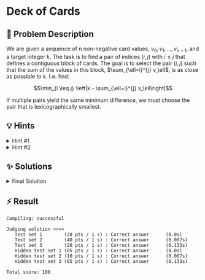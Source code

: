 # Deck of Cards

## 📝 Problem Description

We are given a sequence of $n$ non-negative card values, $v_0, v_1, \dots, v_{n-1}$, and a target integer $k$. The task is to find a pair of indices $(i, j)$ with $i \le j$ that defines a contiguous block of cards. The goal is to select the pair $(i, j)$ such that the sum of the values in this block, $\sum_{\ell=i}^{j} v_\ell$, is as close as possible to $k$. I.e. find:

$$\min_{i \leq j} \left|k - \sum_{\ell=i}^{j} v_\ell\right|$$

If multiple pairs yield the same minimum difference, we must choose the pair that is lexicographically smallest.


## 💡 Hints

<details>

<summary>Hint #1</summary>

A straightforward approach is to check every possible contiguous subarray, calculate its sum, and see how close it is to $k$. This involves iterating through all possible start indices $i$ and end indices $j$. <br />
This solves the first few test sets. However, since the last test set has $n \leq 10^5$, a more efficient approach is needed. Try to think of a way to better go through the array without having to check every possible subarray explicitly. To be able to pass $n \leq 10^5$, you will need to find a solution with linear time complexity, $O(N)$.

</details>

<details>

<summary>Hint #2</summary>

 Consider maintaining a "window" (a subarray) defined by a `start` and `end` pointer. As you expand the window by incrementing `end`, the sum increases.

 - If the sum is less than $k$, you continue expanding as you need to get closer to $k$. <br />
 - If the sum exceeds $k$, you should shrink the window from the left by incrementing `start`. 
 
 This "sliding window" or "two-pointers" technique allows you to explore all relevant subarrays in a single pass.

</details>

## ✨ Solutions

<details>
<summary>Final Solution</summary>

Based on the input size, $n \leq 10^5$, we can already see that a brute-force solution with $O(N^2)$ complexity would be **too slow**. However, as we are looking for a contiguous subarray, we can utiliize the **sliding window**/**two pointers** technique to achieve go through the array in linear time, $O(N)$ while checking all possible subarrays. <br />
**Note**: We can only use a sliding window approach because all card values are non-negative, which guarantees that increasing the size of the window will never decrease the sum. If we had negative values, we would need to be more careful about how we expand and contract the window.

We use two pointers/variables, `start` and `end`, to define the boundaries of our current subarray. Using these two pointers, we iterate through the array and keep track of the `current_sum` between `start` and `end`. The iteration works as follows:

1. Start with both `start` and `end` at the beginning of the array.
2. Move `end` to the right, adding the value at `cards[end]` to `current_sum`.
3. Update `start` accordingly:
  - If `current_sum` is less than or equal to `k`, we need to increase the size of the window, so we move `end` to the right.
  - If `current_sum` is greater than `k`, we need to shrink the window, so we move `start` to the right and subtract `cards[start]` from `current_sum`.
4. After each adjustment, we check if the absolute difference between `current_sum` and `k` is smaller than the previously recorded minimum difference. If it is, we update our best indices.

By iterating through the input array in this way, we can ensure that we check all possible contiguous subarrays while maintaining an efficient time complexity of $O(N)$.

### Code
```cpp
#include <iostream>
#include <vector>
#include <cmath>
#include <limits>


void solve() {       
  // ===== READ INPUT =====
  int n, k; std::cin >> n >> k;

  std::vector<int> cards(n);
  for(int i = 0; i < n; i++) {
    std::cin >> cards[i];
  }
  
  // ===== SOLVE =====
  // Sliding window approach
  int start = 0;
  long long current_sum = 0;

  // Track which window is the best so far
  int best_start = 0;
  int best_end = 0;
  long long min_diff = std::numeric_limits<long long>::max();
  
  for(int end = 0; end < n; end++) {
    // Add the new card to our window
    current_sum += cards[end];
    
    // Try to shrink the window from the left while maintaining or improving the result
    while(start <= end) {
      long long diff = std::abs(k - current_sum);
      
      // Check if current window is better
      if(diff < min_diff) {
        best_start = start;
        best_end = end;
        min_diff = diff;
        
        if(diff == 0) {
          std::cout << best_start << " " << best_end << std::endl;
          return;
        }
      }
      
      // If the current sum is smaller than k our window is too small -> Increment `end`
      if(current_sum <= k) {
        break;
      }
      // If the current sum is larger than k we need to shrink the window -> Increment `start`
      else {
        current_sum -= cards[start];
        start++;
      }
    }
  }

  std::cout << best_start << " " << best_end << std::endl;
}

int main() {
  std::ios_base::sync_with_stdio(false);
  int n_tests; std::cin >> n_tests;
  
  for(int n_test = 0; n_test < n_tests; n_test++) {
    solve();
  }
}
```

</details>

## ⚡ Result

```plaintext
Compiling: successful

Judging solution >>>>
   Test set 1        (20 pts / 1 s) : Correct answer      (0.0s)
   Test set 2        (40 pts / 1 s) : Correct answer      (0.007s)
   Test set 3        (20 pts / 1 s) : Correct answer      (0.133s)
   Hidden test set 1 (05 pts / 1 s) : Correct answer      (0.0s)
   Hidden test set 2 (10 pts / 1 s) : Correct answer      (0.007s)
   Hidden test set 3 (05 pts / 1 s) : Correct answer      (0.133s)

Total score: 100
```